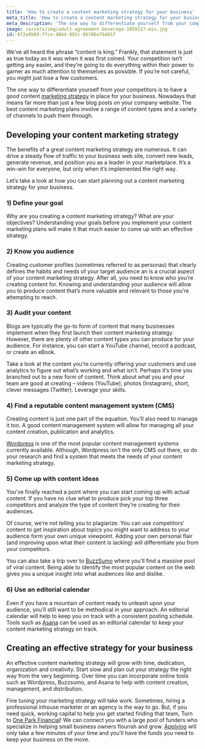 ```yaml
---
title: 'How to create a content marketing strategy for your business'
meta_title: 'How to create a content marketing strategy for your business'
meta_description: 'The one way to differentiate yourself from your competitors is to have a good content marketing strategy in place for your business. An effective content marketing strategy will grow with time, dedication, organization and creativity.'
image: /assets/img/adult-agreement-beverage-1059117-min.jpg
id: 6f2a9b89-7fce-4864-982c-0b786e764b5f
---
```

We’ve all heard the phrase “content is king.” Frankly, that statement is just as true today as it was when it was first coined. Your competition isn’t getting any easier, and they’re going to do everything within their power to garner as much attention to themselves as possible. If you’re not careful, you might just lose a few customers.

The one way to differentiate yourself from your competitors is to have a good content [marketing strategy]( https://www.oneparkfinancial.com/blog/how-to-use-google-local-search-to-market-your-business) in place for your business. Nowadays that means far more than just a few blog posts on your company website. The best content marketing plans involve a range of content types and a variety of channels to push them through.  

## Developing your content marketing strategy 

The benefits of a great content marketing strategy are numerous. It can drive a steady flow of traffic to your business web site, convert new leads, generate revenue, and position you as a leader in your marketplace.  It’s a win-win for everyone, but only when it’s implemented the right way.

Let’s take a look at how you can start planning out a content marketing strategy for your business. 

### 1)    Define your goal 

Why are you creating a content marketing strategy? What are your objectives? Understanding your goals before you implement your content marketing plans will make it that much easier to come up with an effective strategy. 

### 2)    Know you audience 

Creating customer profiles (sometimes referred to as personas) that clearly defines the habits and needs of your target audience an is a crucial aspect of your content marketing strategy. After all, you need to know who you’re creating content for. Knowing and understanding your audience will allow you to produce content that’s more valuable and relevant to those you’re attempting to reach. 

### 3)    Audit your content 

Blogs are typically the go-to form of content that many businesses implement when they first launch their content marketing strategy. However, there are plenty of other content types you can produce for your audience. For instance, you can start a YouTube channel, record a podcast, or create an eBook. 

Take a look at the content you’re currently offering your customers and use analytics to figure out what’s working and what isn’t. Perhaps it’s time you branched out to a new form of content. Think about what you and your team are good at creating – videos (YouTube), photos (Instagram), short, clever messages (Twitter). Leverage your skills.

### 4)    Find a reputable content management system (CMS)

Creating content is just one part of the equation. You’ll also need to manage it too. A good content management system will allow for managing all your content creation, publication and analytics.

[Wordpress]( https://wordpress.org/) is one of the most popular content management systems currently available. Although, Wordpress isn’t the only CMS out there, so do your research and find a system that meets the needs of your content marketing strategy. 

### 5)    Come up with content ideas 

You’ve finally reached a point where you can start coming up with actual content. If you have no clue what to produce pick your top three competitors and analyze the type of content they’re creating for their audiences. 

Of course, we’re not telling you to plagiarize.  You can use competitors’ content to get inspiration about topics you might want to address to your audience form your own unique viewpoint. Adding your own personal flair (and improving upon what their content is lacking) will differentiate you from your competitors. 

You can also take a trip over to [BuzzSumo]( https://buzzsumo.com/) where you’ll find a massive pool of viral content.  Being able to identify the most popular content on the web gives you a unique insight into what audiences like and dislike.

### 6)    Use an editorial calendar 

Even if you have a mountain of content ready to unleash upon your audience, you’ll still want to be methodical in your approach. An editorial calendar will help to keep you on track with a consistent posting schedule. Tools such as [Asana]( https://asana.com/) can be used as an editorial calendar to keep your content marketing strategy on track.

## Creating an effective strategy for your business 

An effective content marketing strategy will grow with time, dedication, organization and creativity. Start slow and plan out your strategy the right way from the very beginning. Over time you can incorporate online tools such as Wordpress, Buzzsumo, and Asana to help with content creation, management, and distribution. 

Fine tuning your marketing strategy will take work. Sometimes, hiring a professional inhouse marketer or an agency is the way to go. But, if you need quick, working capital to help you get started finding that team, Turn to [One Park Financial]( https://www.oneparkfinancial.com/)! We can connect you with a large pool of funders who specialize in helping small business owners flourish and grow. [Applying]( https://www.oneparkfinancial.com/pre-qualification) will only take a few minutes of your time and you’ll have the funds you need to keep your business on the move.